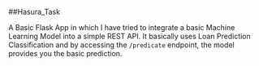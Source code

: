 ##Hasura_Task

A Basic Flask App in which I have tried to integrate a basic Machine Learning Model into a simple REST API. It basically uses Loan Prediction Classification and by accessing the ``/predicate`` endpoint, the model provides you the basic prediction.
